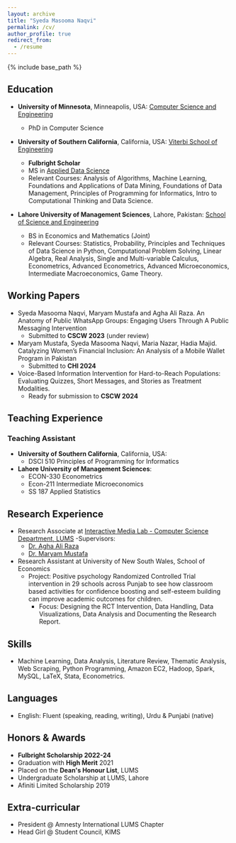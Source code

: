 ```yaml
---
layout: archive
title: "Syeda Masooma Naqvi"
permalink: /cv/
author_profile: true
redirect_from:
  - /resume
---
```


{% include base_path %}


## Education
- **University of Minnesota**, Minneapolis, USA: [Computer Science and Engineering](https://twin-cities.umn.edu/)
  - PhD in Computer Science
  
- **University of Southern California**, California, USA: [Viterbi School of Engineering](https://www.usc.edu/)
  - **Fulbright Scholar**
  - MS in [Applied Data Science](https://www.cs.usc.edu/academic-programs/masters/data-science/)
  - Relevant Courses: Analysis of Algorithms, Machine Learning, Foundations and Applications of Data Mining, Foundations of Data Management, Principles of Programming for Informatics, Intro to Computational Thinking and Data Science.
- **Lahore University of Management Sciences**, Lahore, Pakistan: [School of Science and Engineering](https://lums.edu.pk/)
  - BS in Economics and Mathematics (Joint)
  - Relevant Courses: Statistics, Probability, Principles and Techniques of Data Science in Python, Computational Problem Solving, Linear Algebra, Real Analysis, Single and Multi-variable Calculus, Econometrics, Advanced Econometrics, Advanced Microeconomics, Intermediate Macroeconomics, Game Theory.

## Working Papers

- Syeda Masooma Naqvi, Maryam Mustafa and Agha Ali Raza.  An Anatomy of Public WhatsApp Groups: Engaging Users Through A Public Messaging Intervention
  - Submitted to **CSCW 2023** (under review)
- Maryam Mustafa, Syeda Masooma Naqvi, Maria Nazar, Hadia Majid. Catalyzing Women’s Financial Inclusion: An Analysis of a Mobile Wallet Program in Pakistan
  - Submitted to **CHI 2024**
- Voice-Based Information Intervention for Hard-to-Reach Populations: Evaluating Quizzes, Short Messages, and Stories as Treatment Modalities.
  - Ready for submission to **CSCW 2024**

## Teaching Experience
### Teaching Assistant
- **University of Southern California**, California, USA:
  -  DSCI 510 Principles of Programming for Informatics
- **Lahore University of Management Sciences**:
  - ECON-330 Econometrics
  - Econ-211 Intermediate Microeconomics
  - SS 187 Applied Statistics

## Research Experience

- Research Associate at [Interactive Media Lab - Computer Science Department, LUMS](https://www.maryamustafa.com/people#h.urm5je9s3go1)
  -Supervisors:
   - [Dr. Agha Ali Raza](http://aghaaliraza.com)
   - [Dr. Maryam Mustafa](https://www.maryamustafa.com)
- Research Assistant at University of New South Wales, School of Economics
  - Project: Positive psychology Randomized Controlled Trial intervention in 29 schools across Punjab to see how classroom based activities for confidence boosting and self-esteem building can improve academic outcomes for children.
    - Focus: Designing the RCT Intervention, Data Handling, Data Visualizations, Data Analysis and Documenting the Research Report.

## Skills

- Machine Learning, Data Analysis, Literature Review, Thematic Analysis, Web Scraping, Python Programming, Amazon EC2, Hadoop, Spark, MySQL, LaTeX, Stata, Econometrics.

## Languages

- English: Fluent (speaking, reading, writing), Urdu & Punjabi (native)

## Honors & Awards

- **Fulbright Scholarship 2022-24**
- Graduation with **High Merit** 2021
- Placed on the **Dean's Honour List**, LUMS
- Undergraduate Scholarship at LUMS, Lahore
- Afiniti Limited Scholarship 2019

## Extra-curricular

- President @ Amnesty International LUMS Chapter
- Head Girl @ Student Council, KIMS
